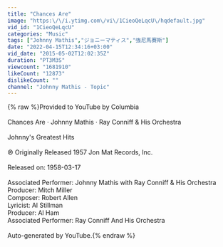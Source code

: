 ```yaml
---
title: "Chances Are"
image: "https:\/\/i.ytimg.com\/vi\/1CieoQeLqcU\/hqdefault.jpg"
vid_id: "1CieoQeLqcU"
categories: "Music"
tags: ["Johnny Mathis","ジョニーマティス","強尼馬賽斯"]
date: "2022-04-15T12:34:16+03:00"
vid_date: "2015-05-02T12:02:35Z"
duration: "PT3M3S"
viewcount: "1681910"
likeCount: "12873"
dislikeCount: ""
channel: "Johnny Mathis - Topic"
---
```

{% raw %}Provided to YouTube by Columbia<br /><br />Chances Are · Johnny Mathis · Ray Conniff &amp; His Orchestra<br /><br />Johnny's Greatest Hits<br /><br />℗ Originally Released 1957 Jon Mat Records, Inc.<br /><br />Released on: 1958-03-17<br /><br />Associated  Performer: Johnny Mathis with Ray Conniff &amp; His Orchestra<br />Producer: Mitch Miller<br />Composer: Robert Allen<br />Lyricist: Al Stillman<br />Producer: Al Ham<br />Associated  Performer: Ray Conniff And His Orchestra<br /><br />Auto-generated by YouTube.{% endraw %}
